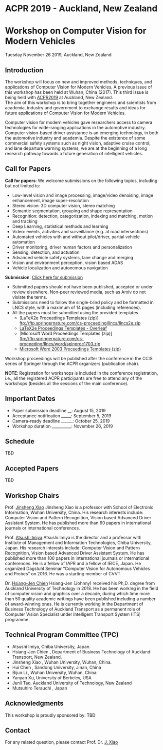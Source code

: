 # ACPR 2019 - Auckland, New Zealand
# Workshop on Computer Vision for Modern Vehicles
 Tuesday November 26 2019,
 Auckland, New Zealand

## Introduction

The workshop will focus on new and improved methods, techniques, and applications of Computer Vision for Modern Vehicles. A previous issue of this workshop has been held at Wuhan, China (2017). This third issue is being held with [ACPR2019](https://www.acpr2019.org) at Auckland, New Zealand.  
The aim of this workshop is to bring together engineers and scientists from academia, industry and government to exchange results and ideas for future applications of Computer Vision for Modern Vehicles.

Computer vision for modern vehicles gave researchers access to camera technologies for wide-ranging applications in the automotive industry. Computer vision-based driver assistance is an emerging technology, in both the automotive industry and academia. Despite the existence of some commercial safety systems such as night vision, adaptive cruise control, and lane departure warning systems, we are at the beginning of a long research pathway towards a future generation of intelligent vehicles.

## Call for Papers

**Call for papers**: We welcome submissions on the following topics, including but not limited to:

*	Low-level vision and image processing, image/video denoising, image enhancement, image super-resolution
*	Stereo vision: 3D computer vision, stereo matching
*	Semantic segmentation, grouping and shape representation
*	Recognition: detection, categorization, indexing and matching, motion and tracking
*	Deep Learning, statistical methods and learning
*	Video: events, activities and surveillance (e.g. at road intersections)
*	Automated vehicles with and without pilot/driver, partial vehicle automation
*	Driver monitoring, driver human factors and personalization
*	Sensing, detection, and actuation
*	Advanced vehicle safety systems, lane change and merging
*	Vision and environment perception, vision based ADAS
*	Vehicle localization and autonomous navigation

**Submission**: [Click here for submission](https://easychair.org/conferences/?conf=acpr2019-cvmv)
- Submitted papers should not have been published, accepted or under review elsewhere. Non-peer reviewed media, such as Arxiv do not violate the terms.
- Submissions need to follow the single-blind policy and be formatted in LNCS style, with a maximum of 14 pages (including references).
- All the papers must be submitted using the provided templates.
  - [LaTeX2e Proceedings Templates (zip)] ftp://ftp.springernature.com/cs-proceeding/llncs/llncs2e.zip
  - [LaTeX2e Proceedings Templates - Overleaf](https://www.overleaf.com/latex/templates/springer-lecture-notes-in-computer-science/kzwwpvhwnvfj#.WuA4JS5uZpi)
  -	[Microsoft Word Proceedings Templates (zip)] ftp://ftp.springernature.com/cs-proceeding/llncs/word/splnproc1703.zip
  -	[Microsoft Word 2003 Proceedings Templates (zip)](https://resource-cms.springernature.com/springer-cms/rest/v1/content/7117506/data/v1)

Workshop proceedings will be published after the conference in the CCIS series of Springer through the ACPR organizers (publication chair). 

**NOTE**: Registration for workshops is included in the conference registration, i.e., all the registered ACPR participants are free to attend any of the workshops (besides all the sessions of the main conference).

## Important Dates
* Paper submission deadline __:  August    15, 2019
* Acceptance notification _____:  September  5, 2019
* Camera-ready deadline ______:  October   25, 2019
* Workshop duration __________:  November 26, 2019

## Schedule
TBD

## Accepted Papers
TBD

## Workshop Chairs
Prof. [Jinsheng Xiao](xiaojs@whu.edu.cn)
Jinsheng Xiao is a professor with School of Electronic Information, Wuhan University, China. His research interests include: Computer Vision and Pattern Recognition, Vision based Advanced Driver Assistant System. He has published more than 60 papers in international journals or international conferences. 

Prof. [Atsushi Imiya](imiya@faculty.chiba-u.jp)
Atsushi Imiya is the director and a professor with Institute of Management and Information Technologies, Chiba University, Japan. His research interests include: Computer Vision and Pattern Recognition, Vision based Advanced Driver Assistant System. He has published more than 100 papers in international journals or international conferences. He is a fellow of IAPR and a fellow of IEICE, Japan. He organized Dagstuhl Seminar “Computer Vision for Autonomous Vehicles and Probes” on 2016. He was a starting member of CVVT.

Dr. [Hsiang-Jen Chien](jchien@aut.ac.nz)
Hsiang-Jen (Johnny) received his Ph,D. degree from Auckland University of Technology in 2018. He has been working in the field of computer vision and graphics over a decade, during which time more than 50 quality academic writings have been published including a number of award-winning ones. He is currently working in the Department of Business Technology of Auckland Transport as a permanent role of Computer Vision Specialist under Intelligent Transport System (ITS) programme.

## Technical Program Committee (TPC) 

*	Atsushi Imiya, Chiba University, Japan.
* Hsiang-Jen Chien , Department of Business Technology of Auckland Transport, New Zealand.
*	Jinsheng Xiao , Wuhan University, Wuhan, China.
*	Hui Chen , Sandong University, Jinan, China
*	Bijun Li , Wuhan University, Wuhan, China
*	Yanyan Xu, University of Berkeley, USA
* Junli Tao, Auckland University of Technology, New Zealand
*	Mutsuhiro Terauchi , Japan

## Acknowledgments
This workshop is proudly sponsored by: TBD

## Contact
For any related question, please contact Prof. Dr. [J. Xiao](xiaojs@whu.edu.cn)

